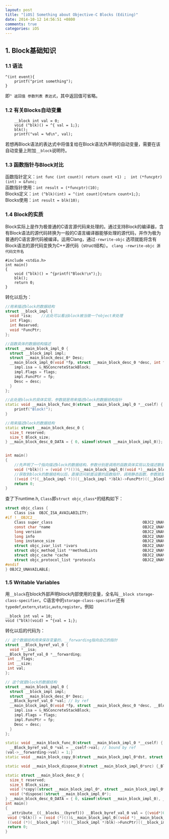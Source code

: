 ```yaml
---
layout: post
title: "[iOS] Something about Objective-C Blocks (Editing)"
date: 2014-10-12 14:56:51 +0800
comments: true
categories: iOS
---
```

## 1. Block基础知识

### 1.1 语法 
```objc
^(int event){
	printf("print something");
}
```

即`^ 返回值 参数列表 表达式`，其中返回值可省略。

### 1.2 有关Blocks自动变量

```objc
	__block int val = 0;
    void (^blk)() = ^{ val = 1;};
    blk();
    printf("val = %d\n", val);
```

若想再Block语法的表达式中将值复给在Block语法外声明的自动变量，需要在该自动变量上附加`__block`说明符。

### 1.3 函数指针与Block对比

函数指针定义：`int func (int count)( return count +1) ;  int (*funcptr)(int) = &func;`</br>
函数指针使用：`int result = (*funcptr)(10);`</br>
Blocks定义：`int (^blk)(int) = ^(int count){return count+1;};`</br>
Blocks使用：`int result = blk(10);`</br>

### 1.4 Block的实质

Block实际上是作为极普通的C语言源代码来处理的。通过支持Block的编译器，含有Block语法的源代码转换为一般的C语言编译器能够处理的源代码，并作为极为普通的C语言源代码被编译。运用Clang，通过`-rewrite-objc` 选项就能将含有Block语法的源代码变换为C++源代码（struct结构）。
`clang -rewrite-objc 源代码文件名`

```objc
#include <stdio.h>
int main()
{
	void (^blk)() = ^{printf("Block!\n");};
	blk();
	return 0;
}
```

转化以后为：

```cpp
//用来描述block的数据结构
struct __block_impl {
  void *isa;	//此处可以看出block被当做一个object来处理
  int Flags;
  int Reserved;
  void *FuncPtr;
};

//函数具体的数据结构描述
struct __main_block_impl_0 {
  struct __block_impl impl;
  struct __main_block_desc_0* Desc;
  __main_block_impl_0(void *fp, struct __main_block_desc_0 *desc, int flags=0) {
    impl.isa = &_NSConcreteStackBlock;
    impl.Flags = flags;
    impl.FuncPtr = fp;
    Desc = desc;
  }
};

//此处是block的具体实现，参数就是用来描述block的数据结构指针
static void __main_block_func_0(struct __main_block_impl_0 *__cself) {
	printf("Block!");
}

//用来描述block的数据结构
static struct __main_block_desc_0 {
  size_t reserved;
  size_t Block_size;
} __main_block_desc_0_DATA = { 0, sizeof(struct __main_block_impl_0)};


int main()
{
	//先声明了一个指向描述block的数据结构，参数分别是调用的函数具体实现以及描述数据结构
 	void (*blk)() = (void (*)())&__main_block_impl_0((void *)__main_block_func_0, &__main_block_desc_0_DATA);
 	//获取到block的数据结构以后，直接访问前面设置的函数指针，调用静态函数，参数就是上面得到的block的数据结构
 	((void (*)(__block_impl *))((__block_impl *)blk)->FuncPtr)((__block_impl *)blk);
 	return 0;
}
```

查了下runtime.h, `Class`即`struct objc_class*`的结构如下：

```c
struct objc_class {
    Class isa  OBJC_ISA_AVAILABILITY;
#if !__OBJC2__
    Class super_class                                        OBJC2_UNAVAILABLE;
    const char *name                                         OBJC2_UNAVAILABLE;
    long version                                             OBJC2_UNAVAILABLE;
    long info                                                OBJC2_UNAVAILABLE;
    long instance_size                                       OBJC2_UNAVAILABLE;
    struct objc_ivar_list *ivars                             OBJC2_UNAVAILABLE;
    struct objc_method_list **methodLists                    OBJC2_UNAVAILABLE;
    struct objc_cache *cache                                 OBJC2_UNAVAILABLE;
    struct objc_protocol_list *protocols                     OBJC2_UNAVAILABLE;
#endif
} OBJC2_UNAVAILABLE;
```

### 1.5 Writable Variables

用`__block`在block外部声明block内部使用的变量，全名叫`__block storage-class-specifier`。C语言中的`storage-class-specifier`还有`typedef`,`extern`,`static`,`auto`,`register`。例如

```objc
__block int val = 10;
void (^blk)(void) = ^{val = 1;};
```

转化以后的代码为：

```cpp
// 这个数据结构用来保存变量的，__forwarding指向自己的指针
struct __Block_byref_val_0 {
  void *__isa;
__Block_byref_val_0 *__forwarding;
 int __flags;
 int __size;
 int val;
};

// 这个就是block的数据结构
struct __main_block_impl_0 {
  struct __block_impl impl;
  struct __main_block_desc_0* Desc;
  __Block_byref_val_0 *val; // by ref
  __main_block_impl_0(void *fp, struct __main_block_desc_0 *desc, __Block_byref_val_0 *_val, int flags=0) : val(_val->__forwarding) {
    impl.isa = &_NSConcreteStackBlock;
    impl.Flags = flags;
    impl.FuncPtr = fp;
    Desc = desc;
  }
};

static void __main_block_func_0(struct __main_block_impl_0 *__cself) {
  __Block_byref_val_0 *val = __cself->val; // bound by ref
(val->__forwarding->val) = 1;}
static void __main_block_copy_0(struct __main_block_impl_0*dst, struct __main_block_impl_0*src) {_Block_object_assign((void*)&dst->val, (void*)src->val, 8/*BLOCK_FIELD_IS_BYREF*/);}

static void __main_block_dispose_0(struct __main_block_impl_0*src) {_Block_object_dispose((void*)src->val, 8/*BLOCK_FIELD_IS_BYREF*/);}

static struct __main_block_desc_0 {
  size_t reserved;
  size_t Block_size;
  void (*copy)(struct __main_block_impl_0*, struct __main_block_impl_0*);
  void (*dispose)(struct __main_block_impl_0*);
} __main_block_desc_0_DATA = { 0, sizeof(struct __main_block_impl_0), __main_block_copy_0, __main_block_dispose_0};
int main()
{
 __attribute__((__blocks__(byref))) __Block_byref_val_0 val = {(void*)0,(__Block_byref_val_0 *)&val, 0, sizeof(__Block_byref_val_0), 10};
 void (*blk)() = (void (*)())&__main_block_impl_0((void *)__main_block_func_0, &__main_block_desc_0_DATA, (__Block_byref_val_0 *)&val, 570425344);
 ((void (*)(__block_impl *))((__block_impl *)blk)->FuncPtr)((__block_impl *)blk);
 return 0;
}
```


